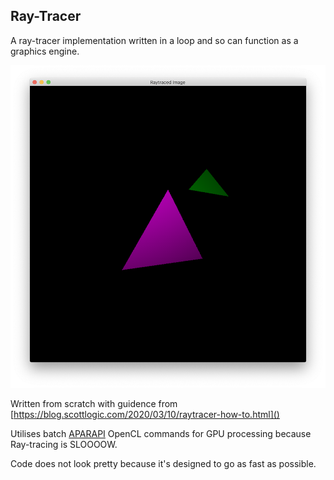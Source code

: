 ## Ray-Tracer
A ray-tracer implementation written in a loop and so can function as a graphics engine.


![Triangles](https://raw.githubusercontent.com/alex-gunning/RayTracer/master/images/traced-triangles.png)

Written from scratch with guidence from [https://blog.scottlogic.com/2020/03/10/raytracer-how-to.html]()

Utilises batch [APARAPI](http://aparapi.com/) OpenCL commands for GPU processing because Ray-tracing is SLOOOOW.

Code does not look pretty because it's designed to go as fast as possible.
